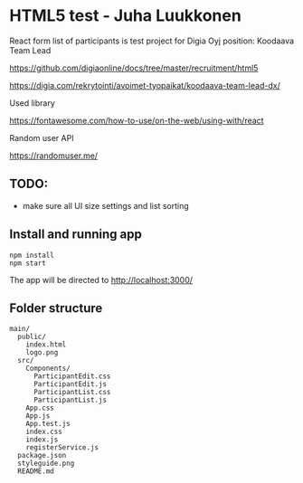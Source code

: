 # HTML5 test - Juha Luukkonen

React form list of participants is test project for Digia Oyj position: Koodaava Team Lead

https://github.com/digiaonline/docs/tree/master/recruitment/html5

https://digia.com/rekrytointi/avoimet-tyopaikat/koodaava-team-lead-dx/

Used library

https://fontawesome.com/how-to-use/on-the-web/using-with/react

Random user API

https://randomuser.me/

## TODO: 
  - make sure all UI size settings and list sorting

## Install and running app
```
npm install 
npm start
```
The app will be directed to [http://localhost:3000/](http://localhost:3000/)

## Folder structure
```
main/
  public/
    index.html
    logo.png
  src/
    Components/
      ParticipantEdit.css
      ParticipantEdit.js
      ParticipantList.css
      ParticipantList.js
    App.css
    App.js
    App.test.js
    index.css
    index.js
    registerService.js
  package.json
  styleguide.png
  README.md
```